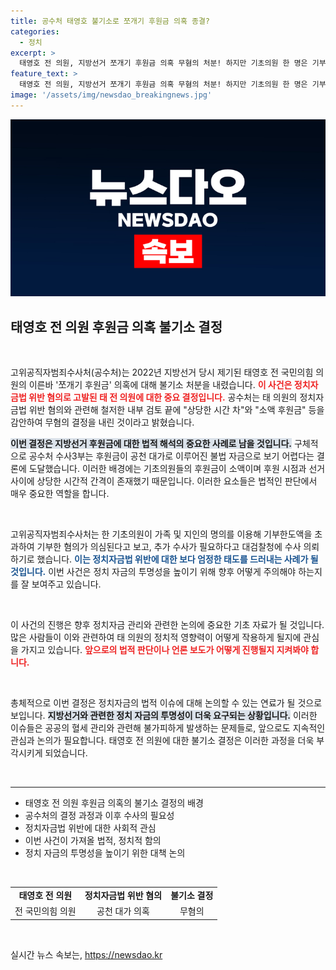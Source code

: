 ```yaml
---
title: 공수처 태영호 불기소로 쪼개기 후원금 의혹 종결?
categories:
  - 정치
excerpt: >
  태영호 전 의원, 지방선거 쪼개기 후원금 의혹 무혐의 처분! 하지만 기초의원 한 명은 기부 한도 초과 의심... 추가 수사 착수! 클릭해 자세한 내용을 확인하세요!
feature_text: >
  태영호 전 의원, 지방선거 쪼개기 후원금 의혹 무혐의 처분! 하지만 기초의원 한 명은 기부 한도 초과 의심... 추가 수사 착수! 클릭해 자세한 내용을 확인하세요!
image: '/assets/img/newsdao_breakingnews.jpg'
---
```


<p><img src="/assets/img/newsdao_breakingnews.jpg" alt="cryptoinkorea 속보" /></p>

<h2 data-ke-size="size26">태영호 전 의원 후원금 의혹 불기소 결정</h2>

<p data-ke-size="size16">&nbsp;</p>

<p>고위공직자범죄수사처(공수처)는 2022년 지방선거 당시 제기된 태영호 전 국민의힘 의원의 이른바 '쪼개기 후원금' 의혹에 대해 불기소 처분을 내렸습니다. <b><span style="color: #ee2323;">이 사건은 정치자금법 위반 혐의로 고발된 태 전 의원에 대한 중요 결정입니다.</span></b> 공수처는 태 의원의 정치자금법 위반 혐의와 관련해 철저한 내부 검토 끝에 "상당한 시간 차"와 "소액 후원금" 등을 감안하여 무혐의 결정을 내린 것이라고 밝혔습니다. </p>

<p><b><span style="background-color: #21538527;">이번 결정은 지방선거 후원금에 대한 법적 해석의 중요한 사례로 남을 것입니다.</span></b> 구체적으로 공수처 수사3부는 후원금이 공천 대가로 이루어진 불법 자금으로 보기 어렵다는 결론에 도달했습니다. 이러한 배경에는 기초의원들의 후원금이 소액이며 후원 시점과 선거 사이에 상당한 시간적 간격이 존재했기 때문입니다. 이러한 요소들은 법적인 판단에서 매우 중요한 역할을 합니다.</p>

<p data-ke-size="size16">&nbsp;</p>

<p>고위공직자범죄수사처는 한 기초의원이 가족 및 지인의 명의를 이용해 기부한도액을 초과하여 기부한 혐의가 의심된다고 보고, 추가 수사가 필요하다고 대검찰청에 수사 의뢰하기로 했습니다. <b><span style="color: #1a5490;">이는 정치자금법 위반에 대한 보다 엄정한 태도를 드러내는 사례가 될 것입니다.</span></b> 이번 사건은 정치 자금의 투명성을 높이기 위해 향후 어떻게 주의해야 하는지를 잘 보여주고 있습니다.</p>

<p data-ke-size="size16">&nbsp;</p>

<p>이 사건의 진행은 향후 정치자금 관리와 관련한 논의에 중요한 기초 자료가 될 것입니다. 많은 사람들이 이와 관련하여 태 의원의 정치적 영향력이 어떻게 작용하게 될지에 관심을 가지고 있습니다. <b><span style="color: #ee2323;">앞으로의 법적 판단이나 언론 보도가 어떻게 진행될지 지켜봐야 합니다.</span></b> </p>

<p data-ke-size="size16">&nbsp;</p>

<p>총체적으로 이번 결정은 정치자금의 법적 이슈에 대해 논의할 수 있는 연료가 될 것으로 보입니다. <b><span style="background-color: #21538527;">지방선거와 관련한 정치 자금의 투명성이 더욱 요구되는 상황입니다.</span></b> 이러한 이슈들은 공공의 혈세 관리와 관련해 불가피하게 발생하는 문제들로, 앞으로도 지속적인 관심과 논의가 필요합니다. 태영호 전 의원에 대한 불기소 결정은 이러한 과정을 더욱 부각시키게 되었습니다. </p>

<p data-ke-size="size16">&nbsp;</p>

<hr/>

<ul>
<li>태영호 전 의원 후원금 의혹의 불기소 결정의 배경</li>
<li>공수처의 결정 과정과 이후 수사의 필요성</li>
<li>정치자금법 위반에 대한 사회적 관심</li>
<li>이번 사건이 가져올 법적, 정치적 함의</li>
<li>정치 자금의 투명성을 높이기 위한 대책 논의</li>
</ul>

<p data-ke-size="size16">&nbsp;</p>

<table style="width: 100%; border-collapse: collapse;">
<tr>
<td style="text-align: center; height: 17px;"><b>태영호 전 의원</b></td>
<td style="text-align: center; height: 17px;"><b>정치자금법 위반 혐의</b></td>
<td style="text-align: center; height: 17px;"><b>불기소 결정</b></td>
</tr>
<tr>
<td style="text-align: center; height: 17px;">전 국민의힘 의원</td>
<td style="text-align: center; height: 17px;">공천 대가 의혹</td>
<td style="text-align: center; height: 17px;">무혐의</td>
</tr>
</table>

<p data-ke-size="size16">&nbsp;</p>
실시간 뉴스 속보는, <a href="https://newsdao.kr" rel="dofollow">https://newsdao.kr</a>


